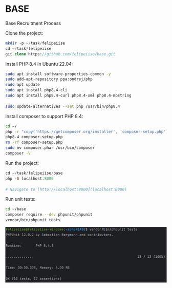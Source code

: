 # BASE
Base Recruitment Process

Clone the project:

```php
mkdir -p ~/task/felipeiise
cd ~/task/felipeiise
git clone https://github.com/felipeiise/base.git
```

Install PHP 8.4 in Ubuntu 22.04:

```bash
sudo apt install software-properties-common -y
sudo add-apt-repository ppa:ondrej/php
sudo apt update
sudo apt install php8.4-cli
sudo apt install php8.4-curl php8.4-xml php8.4-mbstring

sudo update-alternatives --set php /usr/bin/php8.4
```

Install composer to support PHP 8.4:

```bash
cd ~/
php -r "copy('https://getcomposer.org/installer', 'composer-setup.php');"
php8.4 composer-setup.php
rm -rf composer-setup.php
sudo mv composer.phar /usr/bin/composer
composer -V
```

Run the project:

```php
cd ~/task/felipeiise/base
php -S localhost:8000

# Navigate to [http://localhost:8000](localhost:8000)
```

Run unit tests:

```bash
cd ~/base
composer require --dev phpunit/phpunit
vendor/bin/phpunit tests
```

![phpunit_tests](phpunit.png)